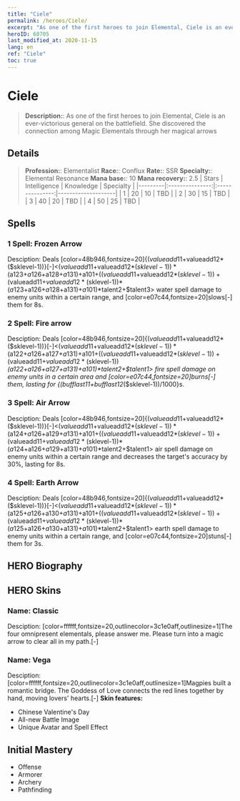 ```yaml
---
title: "Ciele"
permalink: /heroes/Ciele/
excerpt: "As one of the first heroes to join Elemental, Ciele is an ever-victorious general on the battlefield. She discovered the connection among Magic Elementals through her magical arrows"
heroID: 60705
last_modified_at: 2020-11-15
lang: en
ref: "Ciele"
toc: true
---
```

# Ciele
> **Description:**: As one of the first heroes to join Elemental, Ciele is an ever-victorious general on the battlefield. She discovered the connection among Magic Elementals through her magical arrows
## Details
> **Profession:**: Elementalist
> **Race:**: Conflux
> **Rate:**: SSR
> **Specialty:**: Elemental Resonance
> **Mana base:**: 10
> **Mana recovery:**: 2.5
>  | Stars   |  Intelligence  |    Knowledge   |      Specialty     |
>  |---------|:---------------:|:---------------:|--------------------|
>  |    1    | 20 | 10 | TBD |
>  |    2    | 30 | 15 | TBD |
>  |    3    | 40 | 20 | TBD |
>  |    4    | 50 | 25 | TBD |
## Spells
 ### 1 Spell: Frozen Arrow
 Desciption: Deals [color=48b946,fontsize=20]{($valueadd11+$valueadd12*($sklevel-1))}[-]<($valueadd11+$valueadd12*($sklevel-1))*($a123+$a126+$a128+$a131)+$a101+(($valueadd11+$valueadd12*($sklevel-1))+($valueadd11+$valueadd12*($sklevel-1))*($a123+$a126+$a128+$a131)+$a101)*$talent2+$talent3> water spell damage to enemy units within a certain range, and [color=e07c44,fontsize=20]slows[-] them for 8s.
 ### 2 Spell: Fire arrow
 Desciption: Deals [color=48b946,fontsize=20]{($valueadd11+$valueadd12*($sklevel-1))}[-]<($valueadd11+$valueadd12*($sklevel-1))*($a122+$a126+$a127+$a131)+$a101+(($valueadd11+$valueadd12*($sklevel-1))+($valueadd11+$valueadd12*($sklevel-1))*($a122+$a126+$a127+$a131)+$a101)*$talent2+$talent1> fire spell damage on enemy units in a certain area and [color=e07c44,fontsize=20]burns[-] them, lasting for {($bufflast11+$bufflast12*($sklevel-1))/1000}s.
 ### 3 Spell: Air Arrow
 Desciption: Deals [color=48b946,fontsize=20]{($valueadd11+$valueadd12*($sklevel-1))}[-]<($valueadd11+$valueadd12*($sklevel-1))*($a124+$a126+$a129+$a131)+$a101+(($valueadd11+$valueadd12*($sklevel-1))+($valueadd11+$valueadd12*($sklevel-1))*($a124+$a126+$a129+$a131)+$a101)*$talent2+$talent1> air spell damage on enemy units within a certain range and decreases the target's accuracy by 30%, lasting for 8s.
 ### 4 Spell: Earth Arrow
 Desciption: Deals [color=48b946,fontsize=20]{($valueadd11+$valueadd12*($sklevel-1))}[-]<($valueadd11+$valueadd12*($sklevel-1))*($a125+$a126+$a130+$a131)+$a101+(($valueadd11+$valueadd12*($sklevel-1))+($valueadd11+$valueadd12*($sklevel-1))*($a125+$a126+$a130+$a131)+$a101)*$talent2+$talent1> earth spell damage to enemy units within a certain range, and [color=e07c44,fontsize=20]stuns[-] them for 3s.
## HERO Biography
## HERO Skins
 ### Name: Classic
 Desciption: [color=ffffff,fontsize=20,outlinecolor=3c1e0aff,outlinesize=1]The four omnipresent elementals, please answer me. Please turn into a magic arrow to clear all in my path.[-]
 ### Name: Vega
 Desciption: [color=ffffff,fontsize=20,outlinecolor=3c1e0aff,outlinesize=1]Magpies built a romantic bridge. The Goddess of Love connects the red lines together by hand, moving lovers' hearts.[-]
 **Skin features:** 
   - Chinese Valentine's Day
   - All-new Battle Image
   - Unique Avatar and Spell Effect
## Initial Mastery
   - Offense
   - Armorer
   - Archery
   - Pathfinding

